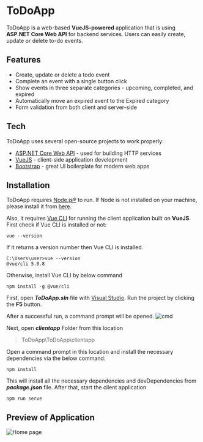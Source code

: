 # ToDoApp
ToDoApp is a web-based **VueJS-powered** application that is using **ASP.NET Core Web API** for backend services.  Users can easily create, update or delete to-do events.

## Features
- Create, update or delete a todo event
- Complete an event with a single button click
- Show events in three separate categories - upcoming, completed, and expired
- Automatically move an expired event to the Expired category
- Form validation from both client and server-side

## Tech

ToDoApp uses several open-source projects to work properly:

- [ASP.NET Core Web API](https://learn.microsoft.com/en-us/aspnet/core/?view=aspnetcore-7.0) - used for building HTTP services
- [VueJS](https://vuejs.org/) - client-side application development
- [Bootstrap](https://getbootstrap.com/) - great UI boilerplate for modern web apps

## Installation

ToDoApp requires [Node.js®](https://nodejs.org/) to run.
If Node is not installed on your machine, please install it from [here](https://nodejs.org/en/).

Also, it requires [Vue CLI](https://cli.vuejs.org/) for running the client application built on **VueJS**.
First check if Vue CLI is installed or not:

    vue --version
    
If it returns a version number then Vue CLI is installed.

    C:\Users\user>vue --version
    @vue/cli 5.0.8

Otherwise, install Vue CLI by below command

    npm install -g @vue/cli

First, open ***ToDoApp.sln*** file with [Visual Studio](https://visualstudio.microsoft.com/). Run the project by clicking the **F5** button.

After a successful run, a command prompt will be opened. 
![cmd](https://i.ibb.co/Z6YMVMc/Screenshot-2022-11-28-171738.png)

Next, open ***clientapp*** Folder from this location 

> ToDoApp\ToDoApp\clientapp

Open a command prompt in this location and install the necessary dependencies via the below command:

    npm install

This will install all the necessary dependencies and devDependencies from ***package.json*** file.
After that, start the client application

    npm run serve

## Preview of Application

![Home page](https://i.ibb.co/xS587V1/Screenshot-2022-11-28-175425.png)